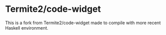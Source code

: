 # Termite2/code-widget

This is a fork from Termite2/code-widget made to compile with more recent
Haskell environment. 

